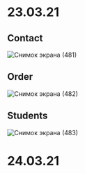# 23.03.21
## Contact
![Снимок экрана (481)](https://user-images.githubusercontent.com/58941205/112334734-50158b80-8cc4-11eb-9072-305e8df794e2.png)
## Order
![Снимок экрана (482)](https://user-images.githubusercontent.com/58941205/112334749-53107c00-8cc4-11eb-989f-e9a20e24e1cd.png)
## Students
![Снимок экрана (483)](https://user-images.githubusercontent.com/58941205/112334757-560b6c80-8cc4-11eb-97dc-df6dd525192f.png)

# 24.03.21
